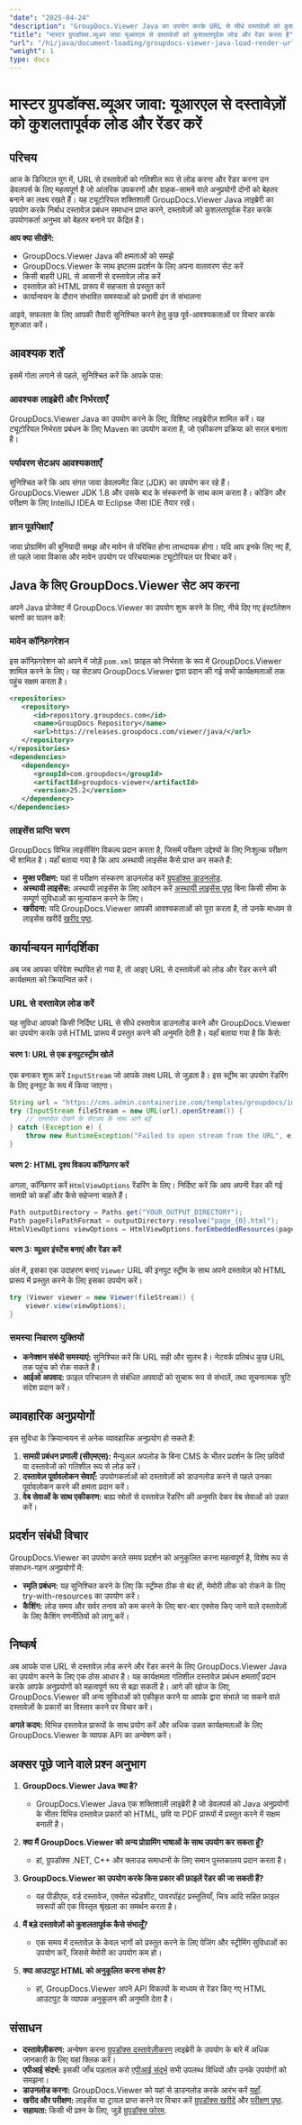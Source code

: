 ```yaml
---
"date": "2025-04-24"
"description": "GroupDocs.Viewer Java का उपयोग करके URL से सीधे दस्तावेज़ों को कुशलतापूर्वक लोड और रेंडर करना सीखें। सहज रेंडरिंग क्षमताओं के साथ अपने दस्तावेज़ प्रबंधन समाधानों को बेहतर बनाएँ।"
"title": "मास्टर ग्रुपडॉक्स.व्यूअर जावा यूआरएल से दस्तावेजों को कुशलतापूर्वक लोड और रेंडर करता है"
"url": "/hi/java/document-loading/groupdocs-viewer-java-load-render-url-documents/"
"weight": 1
type: docs
---
```

# मास्टर ग्रुपडॉक्स.व्यूअर जावा: यूआरएल से दस्तावेज़ों को कुशलतापूर्वक लोड और रेंडर करें

## परिचय

आज के डिजिटल युग में, URL से दस्तावेज़ों को गतिशील रूप से लोड करना और रेंडर करना उन डेवलपर्स के लिए महत्वपूर्ण है जो आंतरिक उपकरणों और ग्राहक-सामने वाले अनुप्रयोगों दोनों को बेहतर बनाने का लक्ष्य रखते हैं। यह ट्यूटोरियल शक्तिशाली GroupDocs.Viewer Java लाइब्रेरी का उपयोग करके निर्बाध दस्तावेज़ प्रबंधन समाधान प्राप्त करने, दस्तावेज़ों को कुशलतापूर्वक रेंडर करके उपयोगकर्ता अनुभव को बेहतर बनाने पर केंद्रित है।

**आप क्या सीखेंगे:**
- GroupDocs.Viewer Java की क्षमताओं को समझें
- GroupDocs.Viewer के साथ इष्टतम प्रदर्शन के लिए अपना वातावरण सेट करें
- किसी बाहरी URL से आसानी से दस्तावेज़ लोड करें
- दस्तावेज़ को HTML प्रारूप में सहजता से प्रस्तुत करें
- कार्यान्वयन के दौरान संभावित समस्याओं को प्रभावी ढंग से संभालना

आइये, सफलता के लिए आपकी तैयारी सुनिश्चित करने हेतु कुछ पूर्व-आवश्यकताओं पर विचार करके शुरुआत करें।

## आवश्यक शर्तें

इसमें गोता लगाने से पहले, सुनिश्चित करें कि आपके पास:

### आवश्यक लाइब्रेरी और निर्भरताएँ

GroupDocs.Viewer Java का उपयोग करने के लिए, विशिष्ट लाइब्रेरीज़ शामिल करें। यह ट्यूटोरियल निर्भरता प्रबंधन के लिए Maven का उपयोग करता है, जो एकीकरण प्रक्रिया को सरल बनाता है।

### पर्यावरण सेटअप आवश्यकताएँ

सुनिश्चित करें कि आप संगत जावा डेवलपमेंट किट (JDK) का उपयोग कर रहे हैं। GroupDocs.Viewer JDK 1.8 और उसके बाद के संस्करणों के साथ काम करता है। कोडिंग और परीक्षण के लिए IntelliJ IDEA या Eclipse जैसा IDE तैयार रखें।

### ज्ञान पूर्वापेक्षाएँ

जावा प्रोग्रामिंग की बुनियादी समझ और मावेन से परिचित होना लाभदायक होगा। यदि आप इनके लिए नए हैं, तो पहले जावा विकास और मावेन उपयोग पर परिचयात्मक ट्यूटोरियल पर विचार करें।

## Java के लिए GroupDocs.Viewer सेट अप करना

अपने Java प्रोजेक्ट में GroupDocs.Viewer का उपयोग शुरू करने के लिए, नीचे दिए गए इंस्टॉलेशन चरणों का पालन करें:

### मावेन कॉन्फ़िगरेशन

इस कॉन्फ़िगरेशन को अपने में जोड़ें `pom.xml` फ़ाइल को निर्भरता के रूप में GroupDocs.Viewer शामिल करने के लिए। यह सेटअप GroupDocs.Viewer द्वारा प्रदान की गई सभी कार्यक्षमताओं तक पहुंच सक्षम करता है।

```xml
<repositories>
   <repository>
      <id>repository.groupdocs.com</id>
      <name>GroupDocs Repository</name>
      <url>https://releases.groupdocs.com/viewer/java/</url>
   </repository>
</repositories>
<dependencies>
   <dependency>
      <groupId>com.groupdocs</groupId>
      <artifactId>groupdocs-viewer</artifactId>
      <version>25.2</version>
   </dependency>
</dependencies>
```

### लाइसेंस प्राप्ति चरण

GroupDocs विभिन्न लाइसेंसिंग विकल्प प्रदान करता है, जिसमें परीक्षण उद्देश्यों के लिए निःशुल्क परीक्षण भी शामिल है। यहाँ बताया गया है कि आप अस्थायी लाइसेंस कैसे प्राप्त कर सकते हैं:
- **मुफ्त परीक्षण:** यहां से परीक्षण संस्करण डाउनलोड करें [ग्रुपडॉक्स डाउनलोड](https://releases.groupdocs.com/viewer/java/).
- **अस्थायी लाइसेंस:** अस्थायी लाइसेंस के लिए आवेदन करें [अस्थायी लाइसेंस पृष्ठ](https://purchase.groupdocs.com/temporary-license/) बिना किसी सीमा के सम्पूर्ण सुविधाओं का मूल्यांकन करने के लिए।
- **खरीदना:** यदि GroupDocs.Viewer आपकी आवश्यकताओं को पूरा करता है, तो उनके माध्यम से लाइसेंस खरीदें [खरीद पृष्ठ](https://purchase.groupdocs.com/buy).

## कार्यान्वयन मार्गदर्शिका

अब जब आपका परिवेश स्थापित हो गया है, तो आइए URL से दस्तावेज़ों को लोड और रेंडर करने की कार्यक्षमता को क्रियान्वित करें।

### URL से दस्तावेज़ लोड करें

यह सुविधा आपको किसी निर्दिष्ट URL से सीधे दस्तावेज़ डाउनलोड करने और GroupDocs.Viewer का उपयोग करके उसे HTML प्रारूप में प्रस्तुत करने की अनुमति देती है। यहाँ बताया गया है कि कैसे:

#### चरण 1: URL से एक इनपुटस्ट्रीम खोलें

एक बनाकर शुरू करें `InputStream` जो आपके लक्ष्य URL से जुड़ता है। इस स्ट्रीम का उपयोग रेंडरिंग के लिए इनपुट के रूप में किया जाएगा।

```java
String url = "https://cms.admin.containerize.com/templates/groupdocs/images/logos/groupdocs-logo.png";
try (InputStream fileStream = new URL(url).openStream()) {
    // दस्तावेज़ देखने के सेटअप के साथ आगे बढ़ें
} catch (Exception e) {
    throw new RuntimeException("Failed to open stream from the URL", e);
}
```

#### चरण 2: HTML दृश्य विकल्प कॉन्फ़िगर करें

अगला, कॉन्फ़िगर करें `HtmlViewOptions` रेंडरिंग के लिए। निर्दिष्ट करें कि आप अपनी रेंडर की गई सामग्री को कहाँ और कैसे सहेजना चाहते हैं।

```java
Path outputDirectory = Paths.get("YOUR_OUTPUT_DIRECTORY");
Path pageFilePathFormat = outputDirectory.resolve("page_{0}.html");
HtmlViewOptions viewOptions = HtmlViewOptions.forEmbeddedResources(pageFilePathFormat);
```

#### चरण 3: व्यूअर इंस्टेंस बनाएं और रेंडर करें

अंत में, इसका एक उदाहरण बनाएं `Viewer` URL की इनपुट स्ट्रीम के साथ अपने दस्तावेज़ को HTML प्रारूप में प्रस्तुत करने के लिए इसका उपयोग करें।

```java
try (Viewer viewer = new Viewer(fileStream)) {
    viewer.view(viewOptions);
}
```

### समस्या निवारण युक्तियों

- **कनेक्शन संबंधी समस्याएं:** सुनिश्चित करें कि URL सही और सुलभ है। नेटवर्क प्रतिबंध कुछ URL तक पहुंच को रोक सकते हैं।
- **आईओ अपवाद:** फ़ाइल परिचालन से संबंधित अपवादों को सुचारू रूप से संभालें, तथा सूचनात्मक त्रुटि संदेश प्रदान करें।

## व्यावहारिक अनुप्रयोगों

इस सुविधा के क्रियान्वयन से अनेक व्यावहारिक अनुप्रयोग हो सकते हैं:
1. **सामग्री प्रबंधन प्रणाली (सीएमएस):** मैन्युअल अपलोड के बिना CMS के भीतर प्रदर्शन के लिए छवियों या दस्तावेजों को गतिशील रूप से लोड करें।
2. **दस्तावेज़ पूर्वावलोकन सेवाएँ:** उपयोगकर्ताओं को दस्तावेज़ों को डाउनलोड करने से पहले उनका पूर्वावलोकन करने की क्षमता प्रदान करें।
3. **वेब सेवाओं के साथ एकीकरण:** बाह्य स्रोतों से दस्तावेज़ रेंडरिंग की अनुमति देकर वेब सेवाओं को उन्नत करें।

## प्रदर्शन संबंधी विचार

GroupDocs.Viewer का उपयोग करते समय प्रदर्शन को अनुकूलित करना महत्वपूर्ण है, विशेष रूप से संसाधन-गहन अनुप्रयोगों में:
- **स्मृति प्रबंधन:** यह सुनिश्चित करने के लिए कि स्ट्रीम्स ठीक से बंद हों, मेमोरी लीक को रोकने के लिए try-with-resources का उपयोग करें।
- **कैशिंग:** लोड समय और सर्वर तनाव को कम करने के लिए बार-बार एक्सेस किए जाने वाले दस्तावेज़ों के लिए कैशिंग रणनीतियों को लागू करें।

## निष्कर्ष

अब आपके पास URL से दस्तावेज़ लोड करने और रेंडर करने के लिए GroupDocs.Viewer Java का उपयोग करने के लिए एक ठोस आधार है। यह कार्यक्षमता गतिशील दस्तावेज़ प्रबंधन क्षमताएँ प्रदान करके आपके अनुप्रयोगों को महत्वपूर्ण रूप से बढ़ा सकती है। आगे की खोज के लिए, GroupDocs.Viewer की अन्य सुविधाओं को एकीकृत करने या आपके द्वारा संभाले जा सकने वाले दस्तावेज़ों के प्रकारों का विस्तार करने पर विचार करें।

**अगले कदम:** विभिन्न दस्तावेज़ प्रारूपों के साथ प्रयोग करें और अधिक उन्नत कार्यक्षमताओं के लिए GroupDocs.Viewer के व्यापक API का अन्वेषण करें।

## अक्सर पूछे जाने वाले प्रश्न अनुभाग

1. **GroupDocs.Viewer Java क्या है?**
   - GroupDocs.Viewer Java एक शक्तिशाली लाइब्रेरी है जो डेवलपर्स को Java अनुप्रयोगों के भीतर विभिन्न दस्तावेज़ प्रकारों को HTML, छवि या PDF प्रारूपों में प्रस्तुत करने में सक्षम बनाती है।

2. **क्या मैं GroupDocs.Viewer को अन्य प्रोग्रामिंग भाषाओं के साथ उपयोग कर सकता हूँ?**
   - हां, ग्रुपडॉक्स .NET, C++ और क्लाउड समाधानों के लिए समान पुस्तकालय प्रदान करता है।

3. **GroupDocs.Viewer का उपयोग करके किस प्रकार की फ़ाइलें रेंडर की जा सकती हैं?**
   - यह पीडीएफ, वर्ड दस्तावेज, एक्सेल स्प्रेडशीट, पावरपॉइंट प्रस्तुतियाँ, चित्र आदि सहित फ़ाइल स्वरूपों की एक विस्तृत श्रृंखला का समर्थन करता है।

4. **मैं बड़े दस्तावेज़ों को कुशलतापूर्वक कैसे संभालूँ?**
   - एक समय में दस्तावेज़ के केवल भागों को प्रस्तुत करने के लिए पेजिंग और स्ट्रीमिंग सुविधाओं का उपयोग करें, जिससे मेमोरी का उपयोग कम हो।

5. **क्या आउटपुट HTML को अनुकूलित करना संभव है?**
   - हां, GroupDocs.Viewer अपने API विकल्पों के माध्यम से रेंडर किए गए HTML आउटपुट के व्यापक अनुकूलन की अनुमति देता है।

## संसाधन

- **दस्तावेज़ीकरण:** अन्वेषण करना [ग्रुपडॉक्स दस्तावेज़ीकरण](https://docs.groupdocs.com/viewer/java/) लाइब्रेरी के उपयोग के बारे में अधिक जानकारी के लिए यहां क्लिक करें।
- **एपीआई संदर्भ:** इसकी जाँच पड़ताल करो [एपीआई संदर्भ](https://reference.groupdocs.com/viewer/java/) सभी उपलब्ध विधियों और उनके उपयोगों को समझना।
- **डाउनलोड करना:** GroupDocs.Viewer को यहां से डाउनलोड करके आरंभ करें [यहाँ](https://releases.groupdocs.com/viewer/java/).
- **खरीद और परीक्षण:** लाइसेंस या ट्रायल प्राप्त करने पर विचार करें [ग्रुपडॉक्स खरीदें](https://purchase.groupdocs.com/buy) और [परीक्षण पृष्ठ](https://releases.groupdocs.com/viewer/java/).
- **सहायता:** किसी भी प्रश्न के लिए, जुड़ें [ग्रुपडॉक्स फोरम](https://forum.groupdocs.com/c/viewer/9).